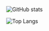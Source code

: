 ![GitHub stats](https://github-readme-stats-konstantins343.vercel.app/api?username=KonstantinS343&show_icons=true&icon_color=c90404&title_color=fcbb01&text_color=01d9d1&bg_color=90,070209,c90404)

![Top Langs](https://github-readme-stats-konstantins343.vercel.app/api/top-langs/?username=KonstantinS343&icon_color=c90404&title_color=fcbb01&text_color=01d9d1&bg_color=90,070209,c90404)
